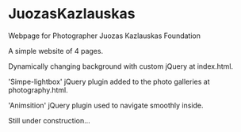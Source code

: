# JuozasKazlauskas
Webpage for Photographer Juozas Kazlauskas Foundation

A simple website of 4 pages. 

Dynamically changing background with custom jQuery at index.html.

'Simpe-lightbox' jQuery plugin added to the photo galleries at photography.html.

'Animsition' jQuery plugin used to navigate smoothly inside.

Still under construction...
